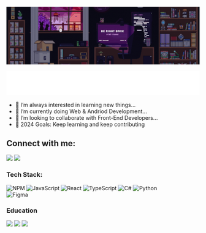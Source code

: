 
<!-- ## ***👋 Hey, I’m [@Mujeeb Shaik](https://www.instagram.com/mujeebshk_/)*** -->
![preview img](/mujeeb.gif)
<!-- ![enter image description here](https://raw.githubusercontent.com/sagar-viradiya/sagar-viradiya/master/resources/banner.png) -->
<p align="center">
    <img src="./Mujeeb.svg"/>
</p>


- 👀 I’m always interested in learning new things...
- 🌱 I’m currently doing Web & Andriod Development...
- 💞️ I’m looking to collaborate with Front-End Developers...
- 🥅 2024 Goals: Keep learning and keep contributing
<!-- - 📫 You can reach me at: [Twitter-@mujeebshk2](https://twitter.com/mujeebshk2), [LinkedIn-Mujeeb Shaik ](https://www.linkedin.com/in/mujeeb-shaik-1a9961224/) -->

## Connect with me:
<div>
    <a href="https://www.linkedin.com/in/mujeeb-shaik-1a9961224/" target="_blank" rel="noreferrer"><img src="https://img.shields.io/badge/LinkedIn-0077B5?style=for-the-badge&logo=linkedin&logoColor=white"/></a>
    <a href="https://twitter.com/mujeebshk2" target="_blank" rel="noreferrer"><img src="https://img.shields.io/badge/Twitter-1DA1F2?style=for-the-badge&logo=twitter&logoColor=white"/></a>
</div>

### Tech Stack:
![NPM](https://img.shields.io/badge/NPM-%23000000.svg?style=for-the-badge&logo=npm&logoColor=white) 
![JavaScript](https://img.shields.io/badge/javascript-%23323330.svg?style=for-the-badge&logo=javascript&logoColor=%23F7DF1E) 
![React](https://img.shields.io/badge/react-%2320232a.svg?style=for-the-badge&logo=react&logoColor=%2361DAFB) 
![TypeScript](https://img.shields.io/badge/TypeScript-007ACC?style=for-the-badge&logo=typescript&logoColor=white)
![C#](https://img.shields.io/badge/c%23-%23239120.svg?style=for-the-badge&logo=c-sharp&logoColor=white) 
![Python](https://img.shields.io/badge/python-3670A0?style=for-the-badge&logo=python&logoColor=ffdd54) 	
![Figma](https://img.shields.io/badge/figma-%23F24E1E.svg?style=for-the-badge&logo=figma&logoColor=white)

### Education
<div>
    <img src="https://img.shields.io/badge/Codecademy-FFF0E5?style=for-the-badge&logo=codecademy&logoColor=303347" />
    <img src="https://img.shields.io/badge/freecodecamp-27273D?style=for-the-badge&logo=freecodecamp&logoColor=white" />
    <img src="https://img.shields.io/badge/Udemy-EC5252?style=for-the-badge&logo=Udemy&logoColor=white" />
</div>


<!---
mujeebshk/mujeebshk is a ✨ special ✨ repository because its `README.md` (this file) appears on your GitHub profile.
You can click the Preview link to take a look at your changes.
--->
